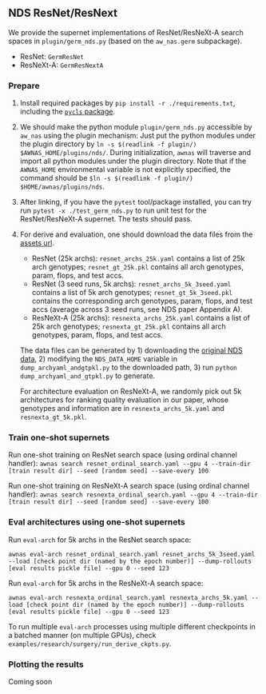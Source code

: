 NDS ResNet/ResNext
--------

We provide the supernet implementations of ResNet/ResNeXt-A search spaces in `plugin/germ_nds.py` (based on the `aw_nas.germ` subpackage).
* ResNet: `GermResNet`
* ResNeXt-A: `GermResNextA`


### Prepare

1. Install required packages by `pip install -r ./requirements.txt`, including the [`pycls` package](https://github.com/facebookresearch/pycls).
2. We should make the python module `plugin/germ_nds.py` accessible by `aw_nas` using the plugin mechanism: Just put the python modules under the plugin directory by  `ln -s $(readlink -f plugin/) $AWNAS_HOME/plugins/nds/`. During initialization, `awnas` will traverse and import all python modules under the plugin directory. Note that if the `AWNAS_HOME` environmental variable is not explicitly specified, the command should be `$ln -s $(readlink -f plugin/) $HOME/awnas/plugins/nds`.
3. After linking, if you have the `pytest` tool/package installed, you can try run `pytest -x ./test_germ_nds.py` to run unit test for the ResNet/ResNeXt-A supernet. The tests should pass.
4. For derive and evaluation, one should download the data files from the [assets url](https://cloud.tsinghua.edu.cn/d/965b3ae1f80b45e9ba21/).
    * ResNet (25k archs): `resnet_archs_25k.yaml` contains a list of 25k arch genotypes; `resnet_gt_25k.pkl` contains all arch genotypes, param, flops, and test accs.
    * ResNet (3 seed runs, 5k archs): `resnet_archs_5k_3seed.yaml` contains a list of 5k arch genotypes; `resnet_gt_5k_3seed.pkl` contains the corresponding arch genotypes, param, flops, and test accs (average across 3 seed runs, see NDS paper Appendix A).
    * ResNeXt-A (25k archs): `resnexta_archs_25k.yaml` contains a list of 25k arch genotypes; `resnexta_gt_25k.pkl` contains all arch genotypes, param, flops, and test accs.
    
    The data files can be generated by 1) downloading the [original NDS data](https://github.com/facebookresearch/nds), 2) modifying the `NDS_DATA_HOME` variable in `dump_archyaml_andgtpkl.py` to the downloaded path, 3) run `python dump_archyaml_and_gtpkl.py` to generate.

    For architecture evaluation on ResNeXt-A, we randomly pick out 5k architectures for ranking quality evaluation in our paper, whose genotypes and information are in `resnexta_archs_5k.yaml` and `resnexta_gt_5k.pkl`.

### Train one-shot supernets
Run one-shot training on ResNet search space (using ordinal channel handler):
`awnas search resnet_ordinal_search.yaml --gpu 4 --train-dir [train result dir] --seed [random seed] --save-every 100`

Run one-shot training on ResNeXt-A search space (using ordinal channel handler):
`awnas search resnexta_ordinal_search.yaml --gpu 4 --train-dir [train result dir] --seed [random seed] --save-every 100`


### Eval architectures using one-shot supernets

Run `eval-arch` for 5k archs in the ResNet search space:
```
awnas eval-arch resnet_ordinal_search.yaml resnet_archs_5k_3seed.yaml --load [check point dir (named by the epoch number)] --dump-rollouts [eval results pickle file] --gpu 0 --seed 123
```

Run `eval-arch` for 5k archs in the ResNeXt-A search space:
```
awnas eval-arch resnexta_ordinal_search.yaml resnexta_archs_5k.yaml --load [check point dir (named by the epoch number)] --dump-rollouts [eval results pickle file] --gpu 0 --seed 123
```

To run multiple `eval-arch` processes using multiple different checkpoints in a batched manner (on multiple GPUs), check `examples/research/surgery/run_derive_ckpts.py`.


### Plotting the results

Coming soon
